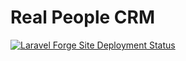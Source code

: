 # Real People CRM

[![Laravel Forge Site Deployment Status](https://img.shields.io/endpoint?url=https%3A%2F%2Fforge.laravel.com%2Fsite-badges%2Fcfa9598a-27b8-4191-a19a-e80fa9e9e0ff%3Fdate%3D1%26commit%3D1&style=for-the-badge)](https://forge.laravel.com/servers/753859/sites/2228110)

